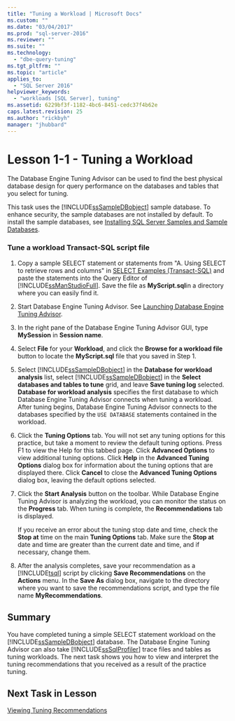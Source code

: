 ```yaml
---
title: "Tuning a Workload | Microsoft Docs"
ms.custom: ""
ms.date: "03/04/2017"
ms.prod: "sql-server-2016"
ms.reviewer: ""
ms.suite: ""
ms.technology: 
  - "dbe-query-tuning"
ms.tgt_pltfrm: ""
ms.topic: "article"
applies_to: 
  - "SQL Server 2016"
helpviewer_keywords: 
  - "workloads [SQL Server], tuning"
ms.assetid: 6229bf3f-1182-4bc6-8451-cedc37f4b62e
caps.latest.revision: 25
ms.author: "rickbyh"
manager: "jhubbard"
---
```

# Lesson 1-1 - Tuning a Workload
The Database Engine Tuning Advisor can be used to find the best physical database design for query performance on the databases and tables that you select for tuning.  
  
This task uses the [!INCLUDE[ssSampleDBobject](../../../a9retired/includes/sssampledbobject-md.md)] sample database. To enhance security, the sample databases are not installed by default. To install the sample databases, see [Installing SQL Server Samples and Sample Databases](http://sqlserversamples.codeplex.com).  
  
### Tune a workload Transact-SQL script file  
  
1.  Copy a sample SELECT statement or statements from "A. Using SELECT to retrieve rows and columns" in [SELECT Examples &#40;Transact-SQL&#41;](../../../t-sql/queries/select-examples-transact-sql.md) and paste the statements into the Query Editor of [!INCLUDE[ssManStudioFull](../../../a9notintoc/includes/ssmanstudiofull-md.md)]. Save the file as **MyScript.sql**in a directory where you can easily find it.  
  
2.  Start Database Engine Tuning Advisor. See [Launching Database Engine Tuning Advisor](../../../tools/dta/tutorials/lesson-1-1-launching-database-engine-tuning-advisor.md).  
  
3.  In the right pane of the Database Engine Tuning Advisor GUI, type **MySession** in **Session name**.  
  
4.  Select **File** for your **Workload**, and click the **Browse for a workload file** button to locate the **MyScript.sql** file that you saved in Step 1.  
  
5.  Select [!INCLUDE[ssSampleDBobject](../../../a9retired/includes/sssampledbobject-md.md)] in the **Database for workload analysis** list, select [!INCLUDE[ssSampleDBobject](../../../a9retired/includes/sssampledbobject-md.md)] in the **Select databases and tables to tune** grid, and leave **Save tuning log** selected. **Database for workload analysis** specifies the first database to which Database Engine Tuning Advisor connects when tuning a workload. After tuning begins, Database Engine Tuning Advisor connects to the databases specified by the `USE DATABASE` statements contained in the workload.  
  
6.  Click the **Tuning Options** tab. You will not set any tuning options for this practice, but take a moment to review the default tuning options. Press F1 to view the Help for this tabbed page. Click **Advanced Options** to view additional tuning options. Click **Help** in the **Advanced Tuning Options** dialog box for information about the tuning options that are displayed there. Click **Cancel** to close the **Advanced Tuning Options** dialog box, leaving the default options selected.  
  
7.  Click the **Start Analysis** button on the toolbar. While Database Engine Tuning Advisor is analyzing the workload, you can monitor the status on the **Progress** tab. When tuning is complete, the **Recommendations** tab is displayed.  
  
    If you receive an error about the tuning stop date and time, check the **Stop at** time on the main **Tuning Options** tab. Make sure the **Stop at** date and time are greater than the current date and time, and if necessary, change them.  
  
8.  After the analysis completes, save your recommendation as a [!INCLUDE[tsql](../../../a9notintoc/includes/tsql-md.md)] script by clicking **Save Recommendations** on the **Actions** menu. In the **Save As** dialog box, navigate to the directory where you want to save the recommendations script, and type the file name **MyRecommendations**.  
  
## Summary  
You have completed tuning a simple SELECT statement workload on the [!INCLUDE[ssSampleDBobject](../../../a9retired/includes/sssampledbobject-md.md)] database. The Database Engine Tuning Advisor can also take [!INCLUDE[ssSqlProfiler](../../../a9retired/includes/sssqlprofiler-md.md)] trace files and tables as tuning workloads. The next task shows you how to view and interpret the tuning recommendations that you received as a result of the practice tuning.  
  
## Next Task in Lesson  
[Viewing Tuning Recommendations](../../../tools/dta/tutorials/lesson-1-2-viewing-tuning-recommendations.md)  
  
  
  
